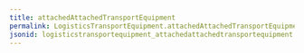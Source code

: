 ```yaml
---
title: attachedAttachedTransportEquipment
permalink: LogisticsTransportEquipment.attachedAttachedTransportEquipment.html
jsonid: logisticstransportequipment_attachedattachedtransportequipment
---
```

